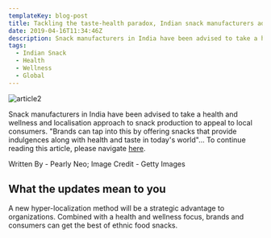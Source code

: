 ```yaml
---
templateKey: blog-post
title: Tackling the taste-health paradox, Indian snack manufacturers advised to focus on health
date: 2019-04-16T11:34:46Z
description: Snack manufacturers in India have been advised to take a health and wellness approach to appeal to local customers
tags:
  - Indian Snack
  - Health
  - Wellness
  - Global
---
```


![article2](/img/article2.jpg)

Snack manufacturers in India have been advised to take a health and wellness and localisation approach to snack production to appeal to local consumers.  "Brands can tap into this by offering snacks that provide indulgences along with health and taste in today's world"... To continue reading this article, please navigate [here](https://www.foodnavigator-asia.com/Article/2019/04/16/Tackling-the-taste-health-paradox-Indian-snack-manufacturers-advised-to-focus-on-health-nutrition-and-Indian-ness?utm_source=copyright&utm_medium=OnSite&utm_campaign=copyright).



Written By - Pearly Neo; Image Credit - Getty Images

## What the updates mean to you

A new hyper-localization method will be a strategic advantage to organizations.  Combined with a health and wellness focus, brands and consumers can get the best of ethnic food snacks.  
